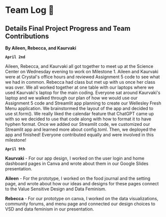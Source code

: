 # Team Log 📝
## Details Final Project Progress and Team Contributions
**By Aileen, Rebecca, and Kaurvaki**

**`April 2nd`**

Aileen, Rebecca, and Kaurvaki all got together to meet up at the Science Center on Wednesday evening to work on Milestone 1. Aileen and Kaurvaki were at Crystal's office hours and reviewed Assignment 5 code to see what we had in common. Rebecca had class but met up with us once her class was over. We all worked together at one table with our laptops where we used Kaurvaki's laptop for the main coding. Everyone sat around Kaurvaki's laptop and we walked through our plan of how we would use our Assignment 5 code and Streamlit app planning to create our Wellesley Fresh Menu application. We brainstormed the layout of the app and decided to use st.form(). We really liked the calendar feature that ChatGPT came up with so we decided to use that code along with how to format it to have hyphen format. Once we added our Streamlit code, we customized our Streamlit app and learned more about config.toml. Then, we deployed the app and finished!
Everyone contributed equally and were involved in this milestone!


**`April 9th`**

**Kaurvaki** - For our app design, I worked on the user login and home dashboard pages in Canva and wrote about them in our Google Slides presentation.

**Aileen** - For the prototype, I worked on the food journal and the setting page, and wrote about how our ideas and designs for these pages connect to the Value Sensitive Design and Data Feminism.

**Rebecca** - For our prototype on canva, I worked on the data visualizations, community forums, and menu page and connected our design choices to VSD and data feminism in our presentation.
